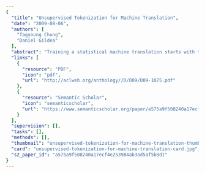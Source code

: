 ```yaml
---
{
  "title": "Unsupervised Tokenization for Machine Translation",
  "date": "2009-08-06",
  "authors": [
    "Tagyoung Chung",
    "Daniel Gildea"
  ],
  "abstract": "Training a statistical machine translation starts with tokenizing a parallel corpus. Some languages such as Chinese do not incorporate spacing in their writing system, which creates a challenge for tokenization. Moreover, morphologically rich languages such as Korean present an even bigger challenge, since optimal token boundaries for machine translation in these languages are often unclear. Both rule-based solutions and statistical solutions are currently used. In this paper, we present unsupervised methods to solve tokenization problem. Our methods incorporate information available from parallel corpus to determine a good tokenization for machine translation.",
  "links": [
    {
      "resource": "PDF",
      "icon": "pdf",
      "url": "http://aclweb.org/anthology//D/D09/D09-1075.pdf"
    },
    {
      "resource": "Semantic Scholar",
      "icon": "semanticscholar",
      "url": "https://www.semanticscholar.org/paper/a575a9f508240a17ecf4e253984ab3ad5af5b8d1"
    }
  ],
  "supervision": [],
  "tasks": [],
  "methods": [],
  "thumbnail": "unsupervised-tokenization-for-machine-translation-thumb.jpg",
  "card": "unsupervised-tokenization-for-machine-translation-card.jpg",
  "s2_paper_id": "a575a9f508240a17ecf4e253984ab3ad5af5b8d1"
}
---
```


